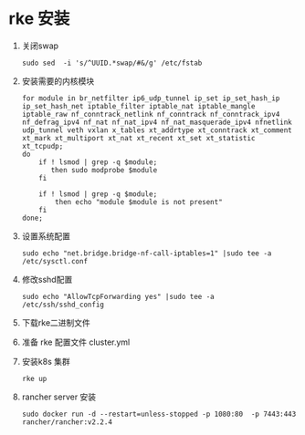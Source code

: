# rke 安装   

1. 关闭swap  

    ``` 
    sudo sed  -i 's/^UUID.*swap/#&/g' /etc/fstab
    ```

2.  安装需要的内核模块     
    
    ```
    for module in br_netfilter ip6_udp_tunnel ip_set ip_set_hash_ip ip_set_hash_net iptable_filter iptable_nat iptable_mangle iptable_raw nf_conntrack_netlink nf_conntrack nf_conntrack_ipv4 nf_defrag_ipv4 nf_nat nf_nat_ipv4 nf_nat_masquerade_ipv4 nfnetlink udp_tunnel veth vxlan x_tables xt_addrtype xt_conntrack xt_comment xt_mark xt_multiport xt_nat xt_recent xt_set xt_statistic xt_tcpudp;
    do 
        if ! lsmod | grep -q $module; 
           then sudo modprobe $module
        fi 

        if ! lsmod | grep -q $module;
            then echo "module $module is not present" 
        fi
    done;
    ```
 
3.  设置系统配置
  
     ```
     sudo echo "net.bridge.bridge-nf-call-iptables=1" |sudo tee -a /etc/sysctl.conf
     ```
 
4.  修改sshd配置  

     ```
     sudo echo "AllowTcpForwarding yes" |sudo tee -a /etc/ssh/sshd_config
     ``` 
     
5.  下载rke二进制文件

6.  准备 rke 配置文件 cluster.yml

7.  安装k8s 集群
    
    ```
    rke up
    ``` 
    
8. rancher server 安装

    ```
    sudo docker run -d --restart=unless-stopped -p 1080:80  -p 7443:443 rancher/rancher:v2.2.4
    ```